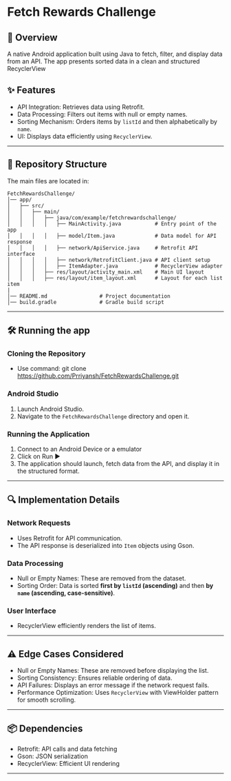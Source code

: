 #  Fetch Rewards Challenge

## 📌 Overview
A native Android application built using Java to fetch, filter, and display data from an API. The app presents sorted data in a clean and structured RecyclerView

## ✨ Features
-  API Integration: Retrieves data using Retrofit.  
-  Data Processing: Filters out items with null or empty names.  
-  Sorting Mechanism: Orders items by `listId` and then alphabetically by `name`.  
-  UI: Displays data efficiently using `RecyclerView`.  

---

## 📁 Repository Structure
The main files are located in:

```
FetchRewardsChallenge/
│── app/                    
│   ├── src/                
│   │   ├── main/           
│   │   │   ├── java/com/example/fetchrewardschallenge/
│   │   │   │   ├── MainActivity.java           # Entry point of the app
│   │   │   │   ├── model/Item.java             # Data model for API response
│   │   │   │   ├── network/ApiService.java     # Retrofit API interface
│   │   │   │   ├── network/RetrofitClient.java # API client setup
│   │   │   │   ├── ItemAdapter.java            # RecyclerView adapter
│   │   │   ├── res/layout/activity_main.xml    # Main UI layout
│   │   │   ├── res/layout/item_layout.xml      # Layout for each list item
|
│── README.md                 # Project documentation
│── build.gradle              # Gradle build script

```

---

## 🛠 Running the app

### Cloning the Repository
-  Use command: git clone https://github.com/Prriyansh/FetchRewardsChallenge.git

### Android Studio
1. Launch Android Studio.
2. Navigate to the `FetchRewardsChallenge` directory and open it.  

###  Running the Application
1. Connect to an Android Device or a emulator
2. Click on Run ▶ 
3. The application should launch, fetch data from the API, and display it in the structured format.  

---

## 🔍 Implementation Details

### Network Requests
- Uses Retrofit for API communication.  
- The API response is deserialized into `Item` objects using Gson.  

### Data Processing
-  Null or Empty Names: These are removed from the dataset.  
-  Sorting Order: Data is sorted **first by `listId` (ascending)** and then **by `name` (ascending, case-sensitive)**.  

### User Interface
- RecyclerView efficiently renders the list of items.  

---

## ⚠️ Edge Cases Considered
- Null or Empty Names: These are removed before displaying the list.  
- Sorting Consistency: Ensures reliable ordering of data.  
- API Failures: Displays an error message if the network request fails.  
- Performance Optimization: Uses `RecyclerView` with ViewHolder pattern for smooth scrolling.  

---

## 📦 Dependencies
- Retrofit: API calls and data fetching  
- Gson: JSON serialization
- RecyclerView: Efficient UI rendering  

---
